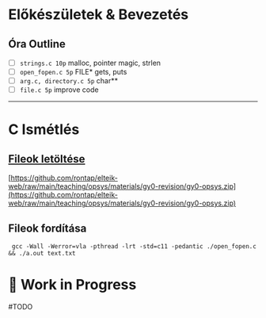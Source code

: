 # Előkészületek & Bevezetés

## Óra Outline

- [ ]  `strings.c 10p` malloc, pointer magic, strlen
- [ ]  `open_fopen.c 5p` FILE* gets, puts
- [ ]  `arg.c, directory.c 5p` char**
- [ ]  `file.c 5p` improve code

---
# C Ismétlés

## [Fileok letöltése](https://github.com/rontap/elteik-web/raw/main/teaching/opsys/materials/gy0-revision/gy0-opsys.zip)

[https://github.com/rontap/elteik-web/raw/main/teaching/opsys/materials/gy0-revision/gy0-opsys.zip](https://github.com/rontap/elteik-web/raw/main/teaching/opsys/materials/gy0-revision/gy0-opsys.zip)

## Fileok fordítása

```shell
 gcc -Wall -Werror=vla -pthread -lrt -std=c11 -pedantic ./open_fopen.c && ./a.out text.txt
```


# 🚧 Work in Progress

#TODO